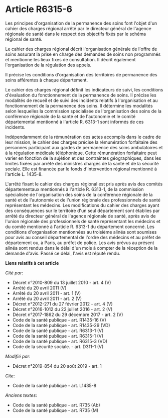 # Article R6315-6

Les principes d'organisation de la permanence des soins font l'objet d'un cahier des charges régional arrêté par le directeur
général de l'agence régionale de santé dans le respect des objectifs fixés par le schéma régional de santé.

Le cahier des charges régional décrit l'organisation générale de l'offre de soins assurant la prise en charge des demandes de
soins non programmés et mentionne les lieux fixes de consultation. Il décrit également l'organisation de la régulation des
appels.

Il précise les conditions d'organisation des territoires de permanence des soins afférentes à chaque département.

Le cahier des charges régional définit les indicateurs de suivi, les conditions d'évaluation du fonctionnement de la
permanence de soins. Il précise les modalités de recueil et de suivi des incidents relatifs à l'organisation et au
fonctionnement de la permanence des soins. Il détermine les modalités selon lesquelles la commission spécialisée de
l'organisation des soins de la conférence régionale de la santé et de l'autonomie et le comité départemental mentionné à
l'article R. 6313-1 sont informés de ces incidents.

Indépendamment de la rémunération des actes accomplis dans le cadre de leur mission, le cahier des charges précise la
rémunération forfaitaire des personnes participant aux gardes de permanence des soins ambulatoires et à la régulation
médicale téléphonique. Cette rémunération forfaitaire peut varier en fonction de la sujétion et des contraintes
géographiques, dans les limites fixées par arrêté des ministres chargés de la santé et de la sécurité sociale. Elle est
financée par le fonds d'intervention régional mentionné à l'article L. 1435-8.

L'arrêté fixant le cahier des charges régional est pris après avis des comités départementaux mentionnés à l'article R.
6313-1, de la commission spécialisée de l'organisation des soins de la conférence régionale de la santé et de l'autonomie et
de l'union régionale des professionnels de santé représentant les médecins. Les modifications du cahier des charges ayant des
conséquences sur le territoire d'un seul département sont établies par arrêté du directeur général de l'agence régionale de
santé, après avis de l'union régionale des professionnels de santé représentant les médecins et du comité mentionné à
l'article R. 6313-1 du département concerné. Les conditions d'organisation mentionnées au troisième alinéa sont soumises pour
avis au conseil départemental de l'ordre des médecins et au préfet de département ou, à Paris, au préfet de police. Les avis
prévus au présent alinéa sont rendus dans le délai d'un mois à compter de la réception de la demande d'avis. Passé ce délai,
l'avis est réputé rendu.

**Liens relatifs à cet article**

_Cité par_:

  - Décret n°2010-809 du 13 juillet 2010 - art. 4 (V)
  - Arrêté du 20 avril 2011 (V)
  - Arrêté du 20 avril 2011 - art. 1 (V)
  - Arrêté du 20 avril 2011 - art. 2 (V)
  - Décret n°2012-271 du 27 février 2012 - art. 4 (V)
  - Décret n°2016-1012 du 22 juillet 2016 - art. 2 (V)
  - Décret n°2017-1862 du 29 décembre 2017 - art. 2 (V)
  - Code de la santé publique - art. R1435-16 (V)
  - Code de la santé publique - art. R1435-29 (VD)
  - Code de la santé publique - art. R6313-1 (V)
  - Code de la santé publique - art. R6315-1 (V)
  - Code de la santé publique - art. R6315-3 (VD)
  - Code de la sécurité sociale. - art. D311-1 (V)

_Modifié par_:

  - Décret n°2019-854 du 20 août 2019 - art. 1

_Cite_:

  - Code de la santé publique - art. L1435-8

_Anciens textes_:

  - Code de la santé publique - art. R735 (Ab)
  - Code de la santé publique - art. R735 (M)
